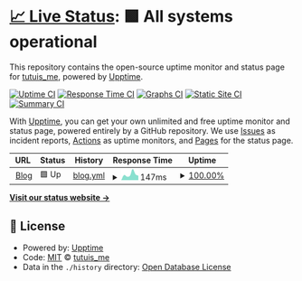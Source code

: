 # [📈 Live Status](https://demo.upptime.js.org): <!--live status--> **🟩 All systems operational**

This repository contains the open-source uptime monitor and status page for [tutuis_me](https://tutuis.me), powered by [Upptime](https://github.com/upptime/upptime).

[![Uptime CI](https://github.com/bunizao/uptime/workflows/Uptime%20CI/badge.svg)](https://github.com/bunizao/uptime/actions?query=workflow%3A%22Uptime+CI%22)
[![Response Time CI](https://github.com/bunizao/uptime/workflows/Response%20Time%20CI/badge.svg)](https://github.com/bunizao/uptime/actions?query=workflow%3A%22Response+Time+CI%22)
[![Graphs CI](https://github.com/bunizao/uptime/workflows/Graphs%20CI/badge.svg)](https://github.com/bunizao/uptime/actions?query=workflow%3A%22Graphs+CI%22)
[![Static Site CI](https://github.com/bunizao/uptime/workflows/Static%20Site%20CI/badge.svg)](https://github.com/bunizao/uptime/actions?query=workflow%3A%22Static+Site+CI%22)
[![Summary CI](https://github.com/bunizao/uptime/workflows/Summary%20CI/badge.svg)](https://github.com/bunizao/uptime/actions?query=workflow%3A%22Summary+CI%22)

With [Upptime](https://upptime.js.org), you can get your own unlimited and free uptime monitor and status page, powered entirely by a GitHub repository. We use [Issues](https://github.com/bunizao/uptime/issues) as incident reports, [Actions](https://github.com/bunizao/uptime/actions) as uptime monitors, and [Pages](https://demo.upptime.js.org) for the status page.

<!--start: status pages-->
<!-- This summary is generated by Upptime (https://github.com/upptime/upptime) -->
<!-- Do not edit this manually, your changes will be overwritten -->
<!-- prettier-ignore -->
| URL | Status | History | Response Time | Uptime |
| --- | ------ | ------- | ------------- | ------ |
| <img alt="" src="https://icons.duckduckgo.com/ip3/tutuis.me.ico" height="13"> [Blog](https://tutuis.me) | 🟩 Up | [blog.yml](https://github.com/bunizao/uptime/commits/HEAD/history/blog.yml) | <details><summary><img alt="Response time graph" src="./graphs/blog/response-time-week.png" height="20"> 147ms</summary><br><a href="https://demo.upptime.js.org/history/blog"><img alt="Response time 169" src="https://img.shields.io/endpoint?url=https%3A%2F%2Fraw.githubusercontent.com%2Fbunizao%2Fuptime%2FHEAD%2Fapi%2Fblog%2Fresponse-time.json"></a><br><a href="https://demo.upptime.js.org/history/blog"><img alt="24-hour response time 114" src="https://img.shields.io/endpoint?url=https%3A%2F%2Fraw.githubusercontent.com%2Fbunizao%2Fuptime%2FHEAD%2Fapi%2Fblog%2Fresponse-time-day.json"></a><br><a href="https://demo.upptime.js.org/history/blog"><img alt="7-day response time 147" src="https://img.shields.io/endpoint?url=https%3A%2F%2Fraw.githubusercontent.com%2Fbunizao%2Fuptime%2FHEAD%2Fapi%2Fblog%2Fresponse-time-week.json"></a><br><a href="https://demo.upptime.js.org/history/blog"><img alt="30-day response time 161" src="https://img.shields.io/endpoint?url=https%3A%2F%2Fraw.githubusercontent.com%2Fbunizao%2Fuptime%2FHEAD%2Fapi%2Fblog%2Fresponse-time-month.json"></a><br><a href="https://demo.upptime.js.org/history/blog"><img alt="1-year response time 169" src="https://img.shields.io/endpoint?url=https%3A%2F%2Fraw.githubusercontent.com%2Fbunizao%2Fuptime%2FHEAD%2Fapi%2Fblog%2Fresponse-time-year.json"></a></details> | <details><summary><a href="https://demo.upptime.js.org/history/blog">100.00%</a></summary><a href="https://demo.upptime.js.org/history/blog"><img alt="All-time uptime 100.00%" src="https://img.shields.io/endpoint?url=https%3A%2F%2Fraw.githubusercontent.com%2Fbunizao%2Fuptime%2FHEAD%2Fapi%2Fblog%2Fuptime.json"></a><br><a href="https://demo.upptime.js.org/history/blog"><img alt="24-hour uptime 100.00%" src="https://img.shields.io/endpoint?url=https%3A%2F%2Fraw.githubusercontent.com%2Fbunizao%2Fuptime%2FHEAD%2Fapi%2Fblog%2Fuptime-day.json"></a><br><a href="https://demo.upptime.js.org/history/blog"><img alt="7-day uptime 100.00%" src="https://img.shields.io/endpoint?url=https%3A%2F%2Fraw.githubusercontent.com%2Fbunizao%2Fuptime%2FHEAD%2Fapi%2Fblog%2Fuptime-week.json"></a><br><a href="https://demo.upptime.js.org/history/blog"><img alt="30-day uptime 100.00%" src="https://img.shields.io/endpoint?url=https%3A%2F%2Fraw.githubusercontent.com%2Fbunizao%2Fuptime%2FHEAD%2Fapi%2Fblog%2Fuptime-month.json"></a><br><a href="https://demo.upptime.js.org/history/blog"><img alt="1-year uptime 100.00%" src="https://img.shields.io/endpoint?url=https%3A%2F%2Fraw.githubusercontent.com%2Fbunizao%2Fuptime%2FHEAD%2Fapi%2Fblog%2Fuptime-year.json"></a></details>

<!--end: status pages-->

[**Visit our status website →**](https://demo.upptime.js.org)

## 📄 License

- Powered by: [Upptime](https://github.com/upptime/upptime)
- Code: [MIT](./LICENSE) © [tutuis_me](https://tutuis.me)
- Data in the `./history` directory: [Open Database License](https://opendatacommons.org/licenses/odbl/1-0/)
